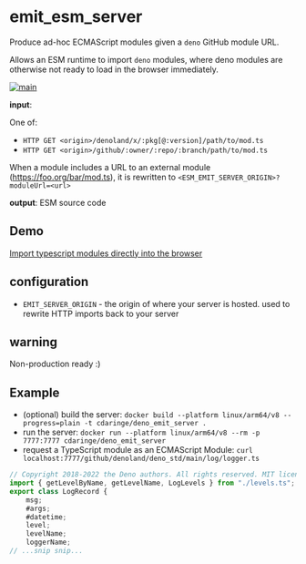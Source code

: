 # emit_esm_server

Produce ad-hoc ECMAScript modules given a `deno` GitHub module URL.

Allows an ESM runtime to import `deno` modules, where deno modules are otherwise not ready to load in the browser immediately.

[![main](https://github.com/cdaringe/deno-emit-esm-server/actions/workflows/main.yml/badge.svg)](https://github.com/cdaringe/deno-emit-esm-server/actions/workflows/main.yml)

**input**:

One of:

- `HTTP GET <origin>/denoland/x/:pkg[@:version]/path/to/mod.ts`
- `HTTP GET <origin>/github/:owner/:repo/:branch/path/to/mod.ts`

When a module includes a URL to an external module (https://foo.org/bar/mod.ts),
it is rewritten to `<ESM_EMIT_SERVER_ORIGIN>?moduleUrl=<url>`

**output**: ESM source code

## Demo

[Import typescript modules directly into the browser](https://observablehq.com/@cdaringe/import-deno-modules-into-the-browser-with-esm_emit_server)

## configuration

- `EMIT_SERVER_ORIGIN` - the origin of where your server is hosted. used to rewrite HTTP imports back to your server

## warning

Non-production ready :)

## Example

- (optional) build the server:
  `docker build --platform linux/arm64/v8 --progress=plain -t cdaringe/deno_emit_server .`
- run the server:
  `docker run --platform linux/arm64/v8 --rm -p 7777:7777 cdaringe/deno_emit_server`
- request a TypeScript module as an ECMAScript Module:
  `curl localhost:7777/github/denoland/deno_std/main/log/logger.ts`

```js
// Copyright 2018-2022 the Deno authors. All rights reserved. MIT license.
import { getLevelByName, getLevelName, LogLevels } from "./levels.ts";
export class LogRecord {
    msg;
    #args;
    #datetime;
    level;
    levelName;
    loggerName;
// ...snip snip...
```

